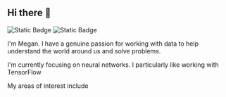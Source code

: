 ## Hi there 👋

![Static Badge](https://img.shields.io/badge/Python-3776AB?style=for-the-badge&logo=python&logoColor=%23FFFFFF&labelColor=%23000080%09&color=%23000080)
![Static Badge](https://img.shields.io/badge/TensorFlow-FF6F00?style=for-the-badge&logo=TensorFlow&logoColor=%23F5F5F0&labelColor=%23FF3D00&color=%23FF3D00)


I'm Megan. I have a genuine passion for working with data to help understand the world around us 
and solve problems. 



I'm currently focusing on neural networks. I particularly like working with TensorFlow 

My areas of interest include 
<!--
**meg-williams/meg-williams** is a ✨ _special_ ✨ repository because its `README.md` (this file) appears on your GitHub profile.

Here are some ideas to get you started:

- 🔭 I’m currently working on ...
- 🌱 I’m currently learning ...
- 👯 I’m looking to collaborate on ...
- 🤔 I’m looking for help with ...
- 💬 Ask me about ...
- 📫 How to reach me: ...
- 😄 Pronouns: ...
- ⚡ Fun fact: ...
-->
